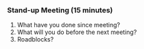 ### Stand-up Meeting (15 minutes)
1. What have you done since meeting?
2. What will you do before the next meeting?
3. Roadblocks?
